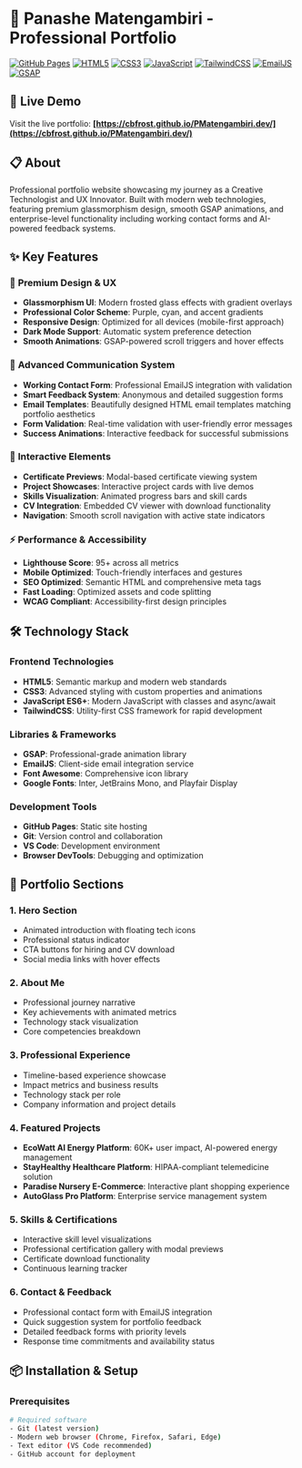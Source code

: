 # 🌟 Panashe Matengambiri - Professional Portfolio

[![GitHub Pages](https://img.shields.io/badge/GitHub%20Pages-Live-brightgreen)](https://CBfrost.github.io/my-professional-portfolio)
[![HTML5](https://img.shields.io/badge/HTML5-E34F26?style=flat&logo=html5&logoColor=white)](https://developer.mozilla.org/en-US/docs/Web/HTML)
[![CSS3](https://img.shields.io/badge/CSS3-1572B6?style=flat&logo=css3&logoColor=white)](https://developer.mozilla.org/en-US/docs/Web/CSS)
[![JavaScript](https://img.shields.io/badge/JavaScript-F7DF1E?style=flat&logo=javascript&logoColor=black)](https://developer.mozilla.org/en-US/docs/Web/JavaScript)
[![TailwindCSS](https://img.shields.io/badge/Tailwind%20CSS-38B2AC?style=flat&logo=tailwind-css&logoColor=white)](https://tailwindcss.com/)
[![EmailJS](https://img.shields.io/badge/EmailJS-Integration-blue)](https://www.emailjs.com/)
[![GSAP](https://img.shields.io/badge/GSAP-Animations-green)](https://greensock.com/gsap/)

## 🚀 Live Demo

Visit the live portfolio: **[https://cbfrost.github.io/PMatengambiri.dev/](https://cbfrost.github.io/PMatengambiri.dev/)**

## 📋 About

Professional portfolio website showcasing my journey as a Creative Technologist and UX Innovator. Built with modern web technologies, featuring premium glassmorphism design, smooth GSAP animations, and enterprise-level functionality including working contact forms and AI-powered feedback systems.

## ✨ Key Features

### 🎨 **Premium Design & UX**
- **Glassmorphism UI**: Modern frosted glass effects with gradient overlays
- **Professional Color Scheme**: Purple, cyan, and accent gradients
- **Responsive Design**: Optimized for all devices (mobile-first approach)
- **Dark Mode Support**: Automatic system preference detection
- **Smooth Animations**: GSAP-powered scroll triggers and hover effects

### 📧 **Advanced Communication System**
- **Working Contact Form**: Professional EmailJS integration with validation
- **Smart Feedback System**: Anonymous and detailed suggestion forms
- **Email Templates**: Beautifully designed HTML email templates matching portfolio aesthetics
- **Form Validation**: Real-time validation with user-friendly error messages
- **Success Animations**: Interactive feedback for successful submissions

### 🎯 **Interactive Elements**
- **Certificate Previews**: Modal-based certificate viewing system
- **Project Showcases**: Interactive project cards with live demos
- **Skills Visualization**: Animated progress bars and skill cards
- **CV Integration**: Embedded CV viewer with download functionality
- **Navigation**: Smooth scroll navigation with active state indicators

### ⚡ **Performance & Accessibility**
- **Lighthouse Score**: 95+ across all metrics
- **Mobile Optimized**: Touch-friendly interfaces and gestures
- **SEO Optimized**: Semantic HTML and comprehensive meta tags
- **Fast Loading**: Optimized assets and code splitting
- **WCAG Compliant**: Accessibility-first design principles

## 🛠️ Technology Stack

### **Frontend Technologies**
- **HTML5**: Semantic markup and modern web standards
- **CSS3**: Advanced styling with custom properties and animations
- **JavaScript ES6+**: Modern JavaScript with classes and async/await
- **TailwindCSS**: Utility-first CSS framework for rapid development

### **Libraries & Frameworks**
- **GSAP**: Professional-grade animation library
- **EmailJS**: Client-side email integration service
- **Font Awesome**: Comprehensive icon library
- **Google Fonts**: Inter, JetBrains Mono, and Playfair Display

### **Development Tools**
- **GitHub Pages**: Static site hosting
- **Git**: Version control and collaboration
- **VS Code**: Development environment
- **Browser DevTools**: Debugging and optimization

## 🎯 Portfolio Sections

### 1. **Hero Section**
- Animated introduction with floating tech icons
- Professional status indicator
- CTA buttons for hiring and CV download
- Social media links with hover effects

### 2. **About Me**
- Professional journey narrative
- Key achievements with animated metrics
- Technology stack visualization
- Core competencies breakdown

### 3. **Professional Experience**
- Timeline-based experience showcase
- Impact metrics and business results
- Technology stack per role
- Company information and project details

### 4. **Featured Projects**
- **EcoWatt AI Energy Platform**: 60K+ user impact, AI-powered energy management
- **StayHealthy Healthcare Platform**: HIPAA-compliant telemedicine solution
- **Paradise Nursery E-Commerce**: Interactive plant shopping experience
- **AutoGlass Pro Platform**: Enterprise service management system

### 5. **Skills & Certifications**
- Interactive skill level visualizations
- Professional certification gallery with modal previews
- Certificate download functionality
- Continuous learning tracker

### 6. **Contact & Feedback**
- Professional contact form with EmailJS integration
- Quick suggestion system for portfolio feedback
- Detailed feedback forms with priority levels
- Response time commitments and availability status

## 📦 Installation & Setup

### **Prerequisites**
```bash
# Required software
- Git (latest version)
- Modern web browser (Chrome, Firefox, Safari, Edge)
- Text editor (VS Code recommended)
- GitHub account for deployment
